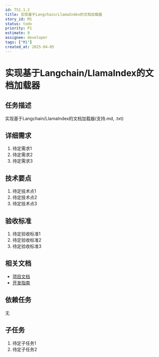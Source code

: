 ```yaml
---
id: TS1.1.2
title: 实现基于Langchain/LlamaIndex的文档加载器
story_id: M1
status: todo
priority: P1
estimate: 8
assignee: developer
tags: ["M1"]
created_at: 2025-04-05
---
```


# 实现基于Langchain/LlamaIndex的文档加载器

## 任务描述

实现基于Langchain/LlamaIndex的文档加载器(支持.md, .txt)

## 详细需求

1. 待定需求1
2. 待定需求2
3. 待定需求3

## 技术要点

1. 待定技术点1
2. 待定技术点2
3. 待定技术点3

## 验收标准

1. 待定验收标准1
2. 待定验收标准2
3. 待定验收标准3

## 相关文档

- [项目文档](../../../docs/README.md)
- [开发指南](../../../docs/development.md)

## 依赖任务

无

## 子任务

1. 待定子任务1
2. 待定子任务2
